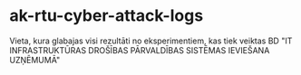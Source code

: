 # ak-rtu-cyber-attack-logs
Vieta, kura glabajas visi rezultāti no eksperimentiem, kas tiek veiktas BD "IT INFRASTRUKTŪRAS DROŠĪBAS PĀRVALDĪBAS SISTĒMAS IEVIEŠANA UZŅĒMUMĀ"
